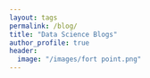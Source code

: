```yaml
---
layout: tags
permalink: /blog/
title: "Data Science Blogs"
author_profile: true
header:
  image: "/images/fort point.png"
---
```

